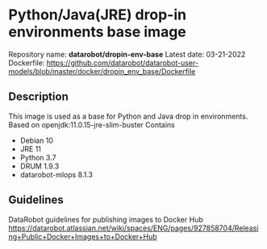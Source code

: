 # Python/Java(JRE) drop-in environments base image
Repository name: **datarobot/dropin-env-base**
Latest date: 03-21-2022
Dockerfile: https://github.com/datarobot/datarobot-user-models/blob/master/docker/dropin_env_base/Dockerfile

## Description
This image is used as a base for Python and Java drop in environments.
Based on openjdk:11.0.15-jre-slim-buster
Contains
* Debian 10
* JRE 11
* Python 3.7
* DRUM 1.9.3
* datarobot-mlops 8.1.3

## Guidelines
DataRobot guidelines for publishing images to Docker Hub
https://datarobot.atlassian.net/wiki/spaces/ENG/pages/927858704/Releasing+Public+Docker+Images+to+Docker+Hub
